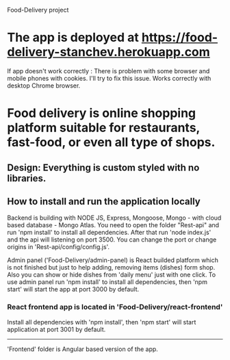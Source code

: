 Food-Delivery project

# The app is deployed at https://food-delivery-stanchev.herokuapp.com 
 
 If app doesn't work correctly : There is problem with some browser and mobile phones with cookies. I'll try to fix this issue.
 Works correctly with desktop Chrome browser.

# Food delivery is online shopping platform suitable for restaurants, fast-food, or even all type of shops.

## Design: Everything is custom styled with no libraries.

## How to install and run the application locally

Backend is building with NODE JS, Express, Mongoose, Mongo - with cloud based database - Mongo Atlas.
You need to open the folder "Rest-api" and run 'npm install' to install all dependencies. 
After that run 'node index.js' and the api will listening on port 3500.
You can change the port or change origins in 'Rest-api/config/config.js'.

Admin panel ('Food-Delivery/admin-panel) is React builded platform which is not finished but just to help adding, removing items (dishes) form shop.
Also you can show or hide dishes from 'daily menu' just with one click.
To use admin panel run 'npm install' to install all dependencies, then 'npm start' will start the app at port 3000 by default.

### React frontend app is located in 'Food-Delivery/react-frontend'
Install all dependencies with 'npm install', then 'npm start' will start application at port 3001 by default.


------------------------------------------------------------------

'Frontend' folder is Angular based version of the app.
